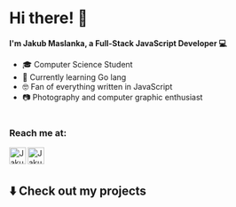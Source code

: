 # Hi there! 👋

**I'm Jakub Maslanka, a Full-Stack JavaScript Developer 💻**

- 🎓 Computer Science Student 
- 🌱 Currently learning Go lang
- 🤓 Fan of  everything written in JavaScript
- 📷 Photography and computer graphic enthusiast
<br/><br/>
### Reach me at:

<a href="https://www.linkedin.com/in/jakub-ma%C5%9Blanka-29b2001a6/">
  <img align="left" width="30px" src="https://cdn.jsdelivr.net/npm/simple-icons@v3/icons/linkedin.svg" alt="Jakub's Linkedin" />
</a>
<a href="mailto:jakub.maslanka99@gmail.com">
  <img align="left" width="30px" src="https://cdn.jsdelivr.net/npm/simple-icons@3.3.0/icons/gmail.svg" alt="Jakub's Mail" />
</a>
<br/><br/>

## ⬇️  Check out my projects
